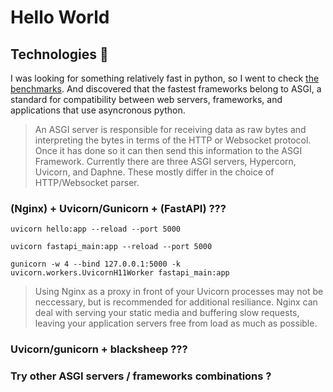 # Hello World

## Technologies :thinking:

I was looking for something relatively fast in python, so I went to check [the benchmarks](https://www.techempower.com/benchmarks/). And discovered that the fastest frameworks belong to ASGI, a standard for compatibility between web servers, frameworks, and applications that use asyncronous python.

> An ASGI server is responsible for receiving data as raw bytes and interpreting the bytes in terms of the HTTP or Websocket protocol. Once it has done so it can then send this information to the ASGI Framework.
Currently there are three ASGI servers, Hypercorn, Uvicorn, and Daphne. These mostly differ in the choice of HTTP/Websocket parser.

### (Nginx) + Uvicorn/Gunicorn + (FastAPI) ???

`uvicorn hello:app --reload --port 5000`

`uvicorn fastapi_main:app --reload --port 5000`

`gunicorn -w 4 --bind 127.0.0.1:5000 -k uvicorn.workers.UvicornH11Worker fastapi_main:app`

> Using Nginx as a proxy in front of your Uvicorn processes may not be neccessary, but is recommended for additional resiliance. Nginx can deal with serving your static media and buffering slow requests, leaving your application servers free from load as much as possible.

### Uvicorn/gunicorn + blacksheep ???

### Try other ASGI servers / frameworks combinations ?
